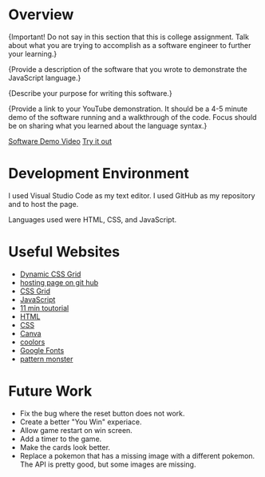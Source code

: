 # Overview

{Important! Do not say in this section that this is college assignment. Talk about what you are trying to accomplish as a software engineer to further your learning.}

{Provide a description of the software that you wrote to demonstrate the JavaScript language.}

{Describe your purpose for writing this software.}

{Provide a link to your YouTube demonstration. It should be a 4-5 minute demo of the software running and a walkthrough of the code. Focus should be on sharing what you learned about the language syntax.}

[Software Demo Video](http://youtube.link.goes.here)
[Try it out](https://sahil-rajput.github.io/JavaScript-Grid-Layout/)

# Development Environment

I used Visual Studio Code as my text editor. I used GitHub as my repository and to host the page.

Languages used were HTML, CSS, and JavaScript. 


# Useful Websites

- [Dynamic CSS Grid](https://dev.to/musselmanth/the-dynamic-css-grid-configuration-ive-been-looking-for-1ogd)
- [hosting page on git hub](https://medium.com/@charlotte.pearce1984/host-your-web-app-on-github-62a676e673b5)
- [CSS Grid](https://css-tricks.com/snippets/css/complete-guide-grid/)
- [JavaScript](https://developer.mozilla.org/en-US/docs/Web/JavaScript)
- [11 min toutorial](https://www.youtube.com/watch?v=xWdkt6KSirw)
- [HTML](https://developer.mozilla.org/en-US/docs/Web/HTML)
- [CSS](https://developer.mozilla.org/en-US/docs/Web/CSS)
- [Canva](https://www.canva.com/)
- [coolors](https://coolors.co/)
- [Google Fonts](https://fonts.google.com/)
- [pattern monster](https://pattern.monster/)


# Future Work

- Fix the bug where the reset button does not work.
- Create a better "You Win" experiace.
- Allow game restart on win screen.
- Add a timer to the game.
- Make the cards look better.
- Replace a pokemon that has a missing image with a different pokemon. The API is pretty good, but some images are missing.
